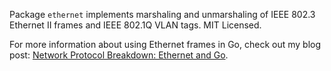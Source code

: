Package `ethernet` implements marshaling and unmarshaling of IEEE 802.3
Ethernet II frames and IEEE 802.1Q VLAN tags.  MIT Licensed.

For more information about using Ethernet frames in Go, check out my blog
post: [Network Protocol Breakdown: Ethernet and Go](https://medium.com/@sonnt85/gonetwork/network-protocol-breakdown-ethernet-and-go-de985d726cc1).